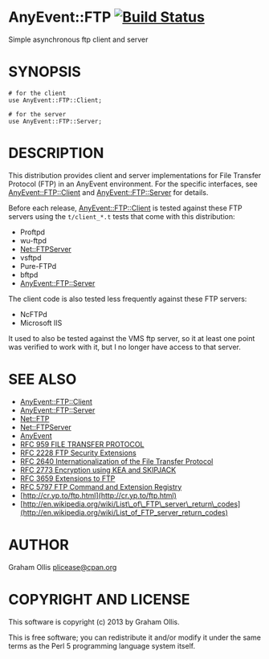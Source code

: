# AnyEvent::FTP [![Build Status](https://secure.travis-ci.org/plicease/AnyEvent-FTP.png)](http://travis-ci.org/plicease/AnyEvent-FTP)

Simple asynchronous ftp client and server

# SYNOPSIS

    # for the client
    use AnyEvent::FTP::Client;
    
    # for the server
    use AnyEvent::FTP::Server;

# DESCRIPTION

This distribution provides client and server implementations for 
File Transfer Protocol (FTP) in an AnyEvent environment.  For the
specific interfaces, see [AnyEvent::FTP::Client](https://metacpan.org/pod/AnyEvent::FTP::Client) and [AnyEvent::FTP::Server](https://metacpan.org/pod/AnyEvent::FTP::Server)
for details.

Before each release, [AnyEvent::FTP::Client](https://metacpan.org/pod/AnyEvent::FTP::Client) is tested against these FTP servers
using the `t/client_*.t` tests that come with this distribution:

- Proftpd
- wu-ftpd
- [Net::FTPServer](https://metacpan.org/pod/Net::FTPServer)
- vsftpd
- Pure-FTPd
- bftpd
- [AnyEvent::FTP::Server](https://metacpan.org/pod/AnyEvent::FTP::Server)

The client code is also tested less frequently against these FTP servers:

- NcFTPd
- Microsoft IIS

It used to also be tested against the VMS ftp server, so it at least one
point was verified to work with it, but I no longer have access to that
server.

# SEE ALSO

- [AnyEvent::FTP::Client](https://metacpan.org/pod/AnyEvent::FTP::Client)
- [AnyEvent::FTP::Server](https://metacpan.org/pod/AnyEvent::FTP::Server)
- [Net::FTP](https://metacpan.org/pod/Net::FTP)
- [Net::FTPServer](https://metacpan.org/pod/Net::FTPServer)
- [AnyEvent](https://metacpan.org/pod/AnyEvent)
- [RFC 959 FILE TRANSFER PROTOCOL](http://tools.ietf.org/html/rfc959)
- [RFC 2228 FTP Security Extensions](http://tools.ietf.org/html/rfc2228)
- [RFC 2640 Internationalization of the File Transfer Protocol](http://tools.ietf.org/html/rfc2640)
- [RFC 2773 Encryption using KEA and SKIPJACK](http://tools.ietf.org/html/rfc2773)
- [RFC 3659 Extensions to FTP](http://tools.ietf.org/html/rfc3659)
- [RFC 5797 FTP Command and Extension Registry](http://tools.ietf.org/html/rfc5797)
- [http://cr.yp.to/ftp.html](http://cr.yp.to/ftp.html)
- [http://en.wikipedia.org/wiki/List\_of\_FTP\_server\_return\_codes](http://en.wikipedia.org/wiki/List_of_FTP_server_return_codes)

# AUTHOR

Graham Ollis <plicease@cpan.org>

# COPYRIGHT AND LICENSE

This software is copyright (c) 2013 by Graham Ollis.

This is free software; you can redistribute it and/or modify it under
the same terms as the Perl 5 programming language system itself.
